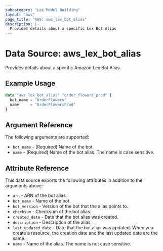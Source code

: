```yaml
---
subcategory: "Lex Model Building"
layout: "aws"
page_title: "AWS: aws_lex_bot_alias"
description: |-
  Provides details about a specific Lex Bot Alias
---
```


# Data Source: aws_lex_bot_alias

Provides details about a specific Amazon Lex Bot Alias.

## Example Usage

```terraform
data "aws_lex_bot_alias" "order_flowers_prod" {
  bot_name = "OrderFlowers"
  name     = "OrderFlowersProd"
}
```

## Argument Reference

The following arguments are supported:

* `bot_name` - (Required) Name of the bot.
* `name` - (Required) Name of the bot alias. The name is case sensitive.

## Attribute Reference

This data source exports the following attributes in addition to the arguments above:

* `arn` - ARN of the bot alias.
* `bot_name` - Name of the bot.
* `bot_version` - Version of the bot that the alias points to.
* `checksum` - Checksum of the bot alias.
* `created_date` - Date that the bot alias was created.
* `description` - Description of the alias.
* `last_updated_date` - Date that the bot alias was updated. When you create a resource, the creation date and the last updated date are the same.
* `name` - Name of the alias. The name is not case sensitive.
